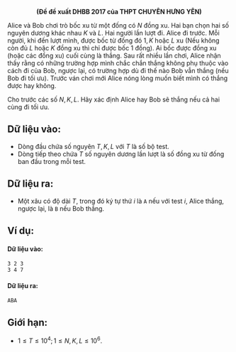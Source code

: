 **<center>(Đề đề xuất DHBB 2017 của THPT CHUYÊN HƯNG YÊN)</center>**

Alice và Bob chơi trò bốc xu từ một đống có $N$ đồng xu. Hai bạn chọn hai số nguyên dương khác nhau $K$ và $L$. Hai người lần lượt đi. Alice đi trước. Mỗi người, khi đến lượt mình, được bốc từ đống đó $1, K$ hoặc $L$ xu (Nếu không còn đủ $L$ hoặc $K$ đồng xu thì chỉ được bốc $1$ đồng). Ai bốc được đồng xu (hoặc các đồng xu) cuối cùng là thắng. Sau rất nhiều lần chơi, Alice nhận thấy rằng có những trường hợp mình chắc chắn thắng không phụ thuộc vào cách đi của Bob, ngược lại, có trường hợp dù đi thế nào Bob vẫn thắng (nếu Bob đi tối ưu). Trước ván chơi mới Alice nóng lòng muốn biết mình có thắng được hay không.

Cho trước các số $N, K, L$. Hãy xác định Alice hay Bob sẽ thắng nếu cả hai cùng đi tối ưu.

## Dữ liệu vào:
- Dòng đầu chứa số nguyên $T, K, L$ với $T$ là số bộ test.
- Dòng tiếp theo chứa $T$ số nguyên dương lần lượt là số đồng xu từ đống ban đầu trong mỗi test.

## Dữ liệu ra:
- Một xâu có độ dài $T$, trong đó ký tự thứ $i$ là `A` nếu với test $i$, Alice thắng, ngược lại, là `B` nếu Bob thắng.

## Ví dụ:
#### Dữ liệu vào:
```
3 2 3
3 4 7
```

#### Dữ liệu ra:
```
ABA
```

## Giới hạn:
- $1 ≤ T ≤ 10^4; 1 ≤ N, K, L ≤ 10^6$.
